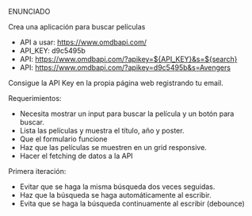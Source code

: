 ENUNCIADO

Crea una aplicación para buscar películas

- API a usar: https://www.omdbapi.com/
- API_KEY: d9c5495b
- API: https://www.omdbapi.com/?apikey=${API_KEY}&s=${search}
- API: https://www.omdbapi.com/?apikey=d9c5495b&s=Avengers


Consigue la API Key en la propia página web registrando tu email.

Requerimientos:

- Necesita mostrar un input para buscar la película y un botón para buscar.
- Lista las películas y muestra el título, año y poster.
- Que el formulario funcione
- Haz que las películas se muestren en un grid responsive.
- Hacer el fetching de datos a la API

Primera iteración:

- Evitar que se haga la misma búsqueda dos veces seguidas.
- Haz que la búsqueda se haga automáticamente al escribir.
- Evita que se haga la búsqueda continuamente al escribir (debounce)